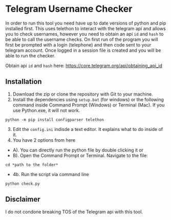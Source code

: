 # Telegram Username Checker

In order to run this tool you need have up to date versions of python and pip installed first. This uses telethon to interact with the telegram api and allows you to check usernames, however you need to obtain an api `id` and `hash` to be able to call the username checks. On first run of the program you will first be prompted with a login (telephone) and then code sent to your telegram account. Once logged in a session file is created and you will be able to run the checker.

Obtain api `id` and `hash` here: https://core.telegram.org/api/obtaining_api_id

## Installation

1. Download the zip or clone the repository with Git to your machine.
2. Install the dependencies using `setup.bat` (for windows) or the following command inside Command Prompt (Windows) or Terminal (Mac). If you use Python.exe, it will not work.

```
python -m pip install configparser telethon
```

3. Edit the `config.ini` indisde a text editor. It explains what to do inside of it.
4. You have 2 options from here
 - A). You can directly run the python file by double clicking it or
 - B). Open the Command Prompt or Terminal. Navigate to the file:

```
cd *path to the folder*
```

- 4b. Run the script via command line 

```
python check.py
```

## Disclaimer
I do not condone breaking TOS of the Telegram api with this tool.
